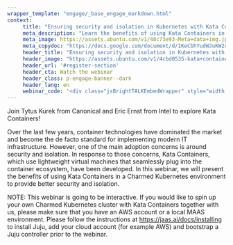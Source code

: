 ```yaml
---
wrapper_template: "engage/_base_engage_markdown.html"
context:
     title: "Ensuring security and isolation in Kubernetes with Kata Containers"
     meta_description: "Learn the benefits of using Kata Containers in a Charmed Kubernetes environment to provide better security and isolation"
     meta_image: https://assets.ubuntu.com/v1/48c73e93-Meta+data+img.jpg
     meta_copydoc: "https://docs.google.com/document/d/1KeCbhYudWJuKW2cMuNfsClvQXnyrpz0q2I-ILuwhfcY/edit?ts=5d6de4ad"
     header_title: "Ensuring security and isolation in Kubernetes with Kata Containers"
     header_image: "https://assets.ubuntu.com/v1/4cbd0535-kata+containers+kubernetes.svg"
     header_url: '#register-section'
     header_cta: Watch the webinar
     header_class: p-engage-banner--dark
     header_lang: en
     webinar_code: '<div class="jsBrightTALKEmbedWrapper" style="width:100%; height:100%; position:relative;background: #ffffff;"><script class="jsBrightTALKEmbedConfig" type="application/json">{ "channelId" : 6793, "language": "en-US", "commId" : 373551, "displayMode" : "standalone", "height" : "auto" }</script><script src="https://www.brighttalk.com/clients/js/player-embed/player-embed.js" class="jsBrightTALKEmbed"></script></div>'
---
```


Join Tytus Kurek from Canonical and Eric Ernst from Intel to explore Kata Containers!

Over the last few years, container technologies have dominated the market and become the de facto standard for implementing modern IT infrastructure. However, one of the main adoption concerns is around security and isolation. In response to those concerns, Kata Containers, which use lightweight virtual machines that seamlessly plug into the container ecosystem, have been developed. In this webinar, we will present the benefits of using Kata Containers in a Charmed Kubernetes environment to provide better security and isolation. 

NOTE: This webinar is going to be interactive. If you would like to spin up your own Charmed Kubernetes cluster with Kata Containers together with us, please make sure that you have an AWS account or a local MAAS environment. Please follow the instructions at https://jaas.ai/docs/installing to install Juju, add your cloud account (for example AWS) and bootstrap a Juju controller prior to the webinar.
